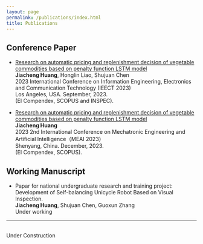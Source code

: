 ```yaml
---
layout: page
permalink: /publications/index.html
title: Publications
---
```


## Conference Paper

- [Research on automatic pricing and replenishment decision of vegetable commodities based on penalty function LSTM model](https://github.com/Kanomace/Kanomace.github.io/blob/main/mypaper/IEECT-Research%20on%20automatic%20pricing%20and%20replenishment%20decision%20of%20vegetable%20commodities%20based%20on%20penalty%20function%20LSTM%20model/EI-%E5%9F%BA%E4%BA%8E%E6%83%A9%E7%BD%9A%E5%87%BD%E6%95%B0LSTM%E6%A8%A1%E5%9E%8B%E7%9A%84%E8%94%AC%E8%8F%9C%E5%95%86%E5%93%81%E8%87%AA%E5%8A%A8%E5%AE%9A%E4%BB%B7%E4%B8%8E%E8%A1%A5%E8%B4%A7%E5%86%B3%E7%AD%96%E7%A0%94%E7%A9%B6.docx)<br>**Jiacheng Huang**, Honglin Liao, Shujuan Chen<br>2023 International Conference on Information Engineering, Electronics and Communication Technology (IEECT 2023)<br>Los Angeles, USA. September, 2023.<br> (EI Compendex, SCOPUS and INSPEC).

- [Research on automatic pricing and replenishment decision of vegetable commodities based on penalty function LSTM model](https://github.com/Kanomace/Kanomace.github.io/blob/main/mypaper/MEAI-Research%20and%20Design%20of%20Unicycle%20Robot%20Based%20on%20Cascade%20PID%20Control/Icmeai%E9%BB%84%E5%AE%B6%E6%88%90%20%E7%BB%88%E7%A8%BF%20.pdf)<br>**Jiacheng Huang**<br>2023 2nd International Conference on Mechatronic Engineering and Artificial Intelligence（MEAI 2023）<br>Shenyang, China. December, 2023.<br>(EI Compendex, SCOPUS).

## Working Manuscript

- Papar for national undergraduate research and training project: Development of Self-balancing Unicycle Robot Based on Visual Inspection.<br>**Jiacheng Huang**, Shujuan Chen, Guoxun Zhang<br>Under working

---

<br>Under Construction